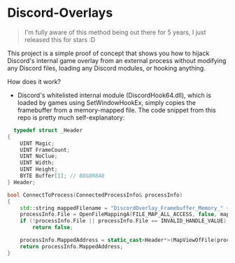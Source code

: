 # Discord-Overlays
> I'm fully aware of this method being out there for 5 years, I just released this for stars :D

This project is a simple proof of concept that shows you how to hijack Discord's internal game overlay from an external process without modifying any Discord files, loading any Discord modules, or hooking anything.


How does it work?
- Discord's whitelisted internal module (DiscordHook64.dll), which is loaded by games using SetWindowHookEx, simply copies the framebuffer from a memory-mapped file. The code snippet from this repo is pretty much self-explanatory:


```c++
  typedef struct _Header
{
	UINT Magic;
	UINT FrameCount;
	UINT NoClue;
	UINT Width;
	UINT Height;
	BYTE Buffer[1]; // B8G8R8A8
} Header;

bool ConnectToProcess(ConnectedProcessInfo& processInfo)
{
	std::string mappedFilename = "DiscordOverlay_Framebuffer_Memory_" + std::to_string(processInfo.ProcessId);
	processInfo.File = OpenFileMappingA(FILE_MAP_ALL_ACCESS, false, mappedFilename.c_str());
	if (!processInfo.File || processInfo.File == INVALID_HANDLE_VALUE)
		return false;

	processInfo.MappedAddress = static_cast<Header*>(MapViewOfFile(processInfo.File, FILE_MAP_ALL_ACCESS, 0, 0, 0));
	return processInfo.MappedAddress;
} 
```
